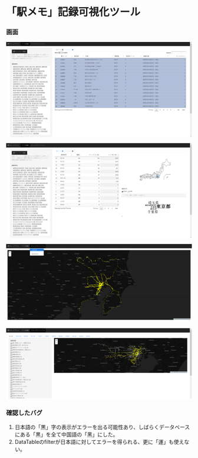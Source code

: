 # 「駅メモ」記録可視化ツール

### 画面

![1](https://github.com/swsoyee/ekimemo/blob/master/screenshot/1.png)

![2](https://github.com/swsoyee/ekimemo/blob/master/screenshot/2.png)

![3](https://github.com/swsoyee/ekimemo/blob/master/screenshot/3.png)

![4](https://github.com/swsoyee/ekimemo/blob/master/screenshot/4.png)

### 確認したバグ

1. 日本語の「黒」字の表示がエラーを出る可能性あり、しばらくデータベースにある「黒」を全て中国語の「黑」にした。
2. DataTableのfilterが日本語に対してエラーを得られる、更に「運」も使えない。